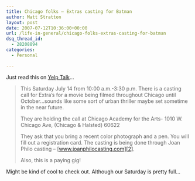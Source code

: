 ```yaml
---
title: Chicago folks – Extras casting for Batman
author: Matt Stratton
layout: post
date: 2007-07-12T10:36:00+00:00
url: /life-in-general/chicago-folks-extras-casting-for-batman
dsq_thread_id:
  - 28208894
categories:
  - Personal

---
```

Just read this on [Yelp Talk][1]&#8230;

> This Saturday July 14 from 10:00 a.m.-3:30 p.m. There is a casting call for Extra&#8217;s for a movie being filmed throughout Chicago until October&#8230;sounds like some sort of urban thriller maybe set sometime in the near future. 
> 
> They are holding the call at Chicago Academy for the Arts- 1010 W. Chicago Ave, (Chicago & Halsted) 60622 
> 
> They ask that you bring a recent color photograph and a pen. You will fill out a registration card. The casting is being done through Joan Philo casting &#8211; [www.joanphilocasting.com][2]. 
> 
> Also, this is a paying gig!

Might be kind of cool to check out. Although our Saturday is pretty full&#8230;

 [1]: https://www.yelp.com/topic/wE0MOY6ixRpiDQOYL3lb4A
 [2]: https://www.joanphilocasting.com